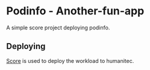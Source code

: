 # Podinfo - Another-fun-app

A simple score project deploying podinfo.

## Deploying

[Score](https://score.dev/) is used to deploy the workload to humanitec.
